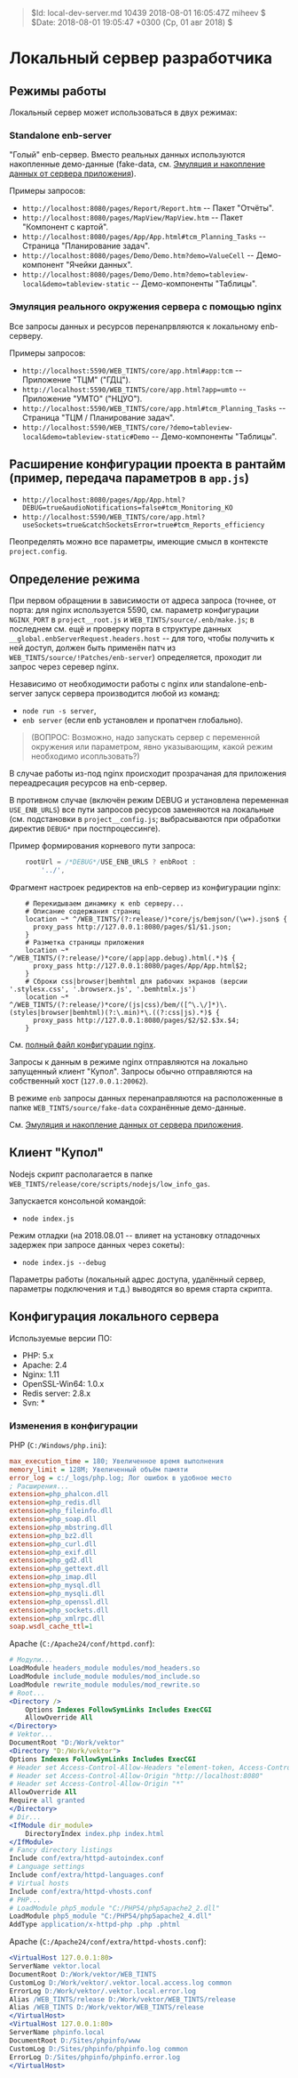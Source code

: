 > $Id: local-dev-server.md 10439 2018-08-01 16:05:47Z miheev $
> $Date: 2018-08-01 19:05:47 +0300 (Ср, 01 авг 2018) $

Локальный сервер разработчика
=============================

Режимы работы
-------------

Локальный сервер может использоваться в двух режимах:

### Standalone enb-server

"Голый" enb-сервер. Вместо реальных данных используются накопленные демо-данные (fake-data, см. [Эмуляция и накопление данных от сервера приложения](fake-data.md)).

Примеры запросов:

- `http://localhost:8080/pages/Report/Report.htm` -- Пакет "Отчёты".
- `http://localhost:8080/pages/MapView/MapView.htm` -- Пакет "Компонент с картой".
- `http://localhost:8080/pages/App/App.html#tcm_Planning_Tasks` -- Страница "Планирование задач".
- `http://localhost:8080/pages/Demo/Demo.htm?demo=ValueCell` -- Демо-компонент "Ячейки данных".
- `http://localhost:8080/pages/Demo/Demo.htm?demo=tableview-local&demo=tableview-static` -- Демо-компоненты "Таблицы".

### Эмуляция реального окружения сервера с помощью nginx

Все запросы данных и ресурсов перенапрвляются к локальному enb-серверу.

Примеры запросов:

- `http://localhost:5590/WEB_TINTS/core/app.html#app:tcm` -- Приложение "ТЦМ" ("ГДЦ").
- `http://localhost:5590/WEB_TINTS/core/app.html?app=umto` -- Приложение "УМТО" ("НЦУО").
- `http://localhost:5590/WEB_TINTS/core/app.html#tcm_Planning_Tasks` -- Страница "ТЦМ / Планирование задач".
- `http://localhost:5590/WEB_TINTS/core/?demo=tableview-local&demo=tableview-static#Demo` -- Демо-компоненты "Таблицы".

Расширение конфигурации проекта в рантайм (пример, передача параметров в `app.js`)
----------------------------------------------------------------------------------

- `http://localhost:8080/pages/App/App.html?DEBUG=true&audioNotifications=false#tcm_Monitoring_KO`
- `http://localhost:5590/WEB_TINTS/core/app.html?useSockets=true&catchSocketsError=true#tcm_Reports_efficiency`

Пеопределять можно все параметры, имеющие смысл в контексте `project.config`.

Определение режима
------------------

При первом обращении в зависимости от адреса запроса (точнее, от порта: для
nginx используется 5590, см. параметр конфигурации `NGINX_PORT` в
`project__root.js` и `WEB_TINTS/source/.enb/make.js`; в последнем см. ещё и
проверку порта в структуре данных `__global.enbServerRequest.headers.host` --
для того, чтобы получить к ней доступ, должен быть применён патч из
`WEB_TINTS/source/!Patches/enb-server`) определяется, проходит ли запрос через серевер nginx.

Независимо от необходимости работы с nginx или standalone-enb-server запуск сервера производится любой из команд:

- `node run -s server`,
- `enb server` (если enb установлен и пропатчен глобально).

> (ВОПРОС: Возможно, надо запускать сервер с переменной окружения или
> параметром, явно указывающим, какой режим необходимо исопльзовать?)

В случае работы из-под nginx происходит прозрачаная для приложения
переадресация ресурсов на enb-сервер.

В противном случае (включён режим DEBUG и установлена переменная
`USE_ENB_URLS`) все пути запросов ресурсов заменяются на локальные (см.
подстановки в `project__config.js`; выбрасываются при обработки директив
`DEBUG*` при постпроцессинге).

Пример формирования корневого пути запроса:
```javascript
    rootUrl = /*DEBUG*/USE_ENB_URLS ? enbRoot :
        '../',
```

Фрагмент настроек редиректов на enb-сервер из конфигурации nginx:
```nginx
    # Перекидываем динамику к enb серверу...
    # Описание содержания страниц
    location ~* ^/WEB_TINTS/(?:release/)*core/js/bemjson/(\w+).json$ {
      proxy_pass http://127.0.0.1:8080/pages/$1/$1.json;
    }
    # Разметка страницы приложения
    location ~* ^/WEB_TINTS/(?:release/)*core/(app|app.debug).html(.*)$ {
      proxy_pass http://127.0.0.1:8080/pages/App/App.html$2;
    }
    # Сброки css|browser|bemhtml для рабочих экранов (версии '.stylesx.css', '.browserx.js', '.bemhtmlx.js')
    location ~* ^/WEB_TINTS/(?:release/)*core/(js|css)/bem/([^\.\/]*)\.(styles|browser|bemhtml)(?:\.min)*\.((?:css|js).*)$ {
      proxy_pass http://127.0.0.1:8080/pages/$2/$2.$3x.$4;
    }
```

См. [полный файл конфигурации nginx](local-dev-server-nginx.conf).

Запросы к данным в режиме nginx отправляются на локально запущенный клиент
"Купол". Запросы обычно отправляются на собственный хост (`127.0.0.1:20062`).

В режиме `enb` запросы данных перенаправляются на расположенные в папке
`WEB_TINTS/source/fake-data` сохранённые демо-данные.

См. [Эмуляция и накопление данных от сервера приложения](fake-data.md).

Клиент "Купол"
--------------

Nodejs скрипт располагается в папке `WEB_TINTS/release/core/scripts/nodejs/low_info_gas`.

Запускается консольной командой:

- `node index.js`

Режим отладки (на 2018.08.01 -- влияет на установку отладочных задержек при запросе данных через сокеты):

- `node index.js --debug`

Параметры работы (локальный адрес доступа, удалённый сервер, параметры
подключения и т.д.) выводятся во время старта скрипта.

Конфигурация локального сервера
-------------------------------

Используемые версии ПО:

- PHP: 5.x
- Apache: 2.4
- Nginx: 1.11
- OpenSSL-Win64: 1.0.x
- Redis server: 2.8.x
- Svn: *

### Изменения в конфигурации

PHP (`C:/Windows/php.ini`):
```php.ini
max_execution_time = 180; Увеличенное время выполнения
memory_limit = 128M; Увеличенный объём памяти
error_log = c:/_logs/php.log; Лог ошибок в удобное место
; Расширения...
extension=php_phalcon.dll
extension=php_redis.dll
extension=php_fileinfo.dll
extension=php_soap.dll
extension=php_mbstring.dll
extension=php_bz2.dll
extension=php_curl.dll
extension=php_exif.dll
extension=php_gd2.dll
extension=php_gettext.dll
extension=php_imap.dll
extension=php_mysql.dll
extension=php_mysqli.dll
extension=php_openssl.dll
extension=php_sockets.dll
extension=php_xmlrpc.dll
soap.wsdl_cache_ttl=1
```

Apache (`C:/Apache24/conf/httpd.conf`):
```apache
# Модули...
LoadModule headers_module modules/mod_headers.so
LoadModule include_module modules/mod_include.so
LoadModule rewrite_module modules/mod_rewrite.so
# Root...
<Directory />
    Options Indexes FollowSymLinks Includes ExecCGI
    AllowOverride All
</Directory>
# Vektor...
DocumentRoot "D:/Work/vektor"
<Directory "D:/Work/vektor">
Options Indexes FollowSymLinks Includes ExecCGI
# Header set Access-Control-Allow-Headers "element-token, Access-Control-Allow-Origin"
# Header set Access-Control-Allow-Origin "http://localhost:8080"
# Header set Access-Control-Allow-Origin "*"
AllowOverride All
Require all granted
</Directory>
# Dir...
<IfModule dir_module>
    DirectoryIndex index.php index.html
</IfModule>
# Fancy directory listings
Include conf/extra/httpd-autoindex.conf
# Language settings
Include conf/extra/httpd-languages.conf
# Virtual hosts
Include conf/extra/httpd-vhosts.conf
# PHP...
# LoadModule php5_module "C:/PHP54/php5apache2_2.dll"
LoadModule php5_module "C:/PHP54/php5apache2_4.dll"
AddType application/x-httpd-php .php .phtml
```

Apache (`C:/Apache24/conf/extra/httpd-vhosts.conf`):
```apache
<VirtualHost 127.0.0.1:80>
ServerName vektor.local
DocumentRoot D:/Work/vektor/WEB_TINTS
CustomLog D:/Work/vektor/.vektor.local.access.log common
ErrorLog D:/Work/vektor/.vektor.local.error.log
Alias /WEB_TINTS/release D:/Work/vektor/WEB_TINTS/release
Alias /WEB_TINTS D:/Work/vektor/WEB_TINTS/release
</VirtualHost>
<VirtualHost 127.0.0.1:80>
ServerName phpinfo.local
DocumentRoot D:/Sites/phpinfo/www
CustomLog D:/Sites/phpinfo/phpinfo.log common
ErrorLog D:/Sites/phpinfo/phpinfo.error.log
</VirtualHost>
```
